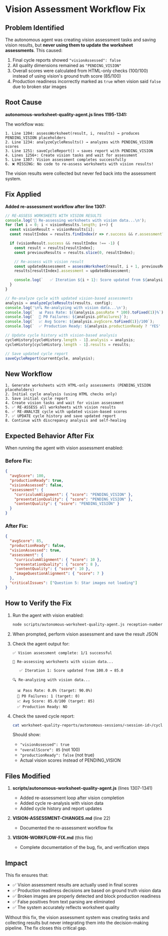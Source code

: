 # Vision Assessment Workflow Fix

## Problem Identified

The autonomous agent was creating vision assessment tasks and saving vision results, but **never using them to update the worksheet assessments**. This caused:

1. Final cycle reports showed `"visionAssessed": false`
2. All quality dimensions remained as `"PENDING_VISION"`
3. Overall scores were calculated from HTML-only checks (100/100) instead of using vision's ground truth score (85/100)
4. Production readiness incorrectly marked as `true` when vision said `false` due to broken star images

## Root Cause

**autonomous-worksheet-quality-agent.js lines 1195-1341:**

The workflow was:
```
1. Line 1204: assessWorksheet(result, i, results) → produces PENDING_VISION placeholders
2. Line 1234: analyzeCycleResults() → analyzes with PENDING_VISION scores
3. Line 1251: saveCycleReport() → saves report with PENDING_VISION
4. Lines 1256+: Create vision tasks and wait for assessment
5. Line 1307: Vision assessment completes successfully
6. ❌ MISSING: No code to re-assess worksheets with vision results!
```

The vision results were collected but never fed back into the assessment system.

## Fix Applied

**Added re-assessment workflow after line 1307:**

```javascript
// RE-ASSESS WORKSHEETS WITH VISION RESULTS
console.log('🔄 Re-assessing worksheets with vision data...\n');
for (let i = 0; i < visionResults.length; i++) {
  const visionResult = visionResults[i];
  const resultIndex = results.findIndex(r => r.success && r.assessment?.iterationNum === i + 1);

  if (visionResult.success && resultIndex !== -1) {
    const result = results[resultIndex];
    const previousResults = results.slice(0, resultIndex);

    // Re-assess with vision result
    const updatedAssessment = assessWorksheet(result, i + 1, previousResults, visionResult);
    results[resultIndex].assessment = updatedAssessment;

    console.log(`   ✅ Iteration ${i + 1}: Score updated from ${analysis.results[resultIndex].assessment.overallScore.toFixed(1)} → ${updatedAssessment.overallScore.toFixed(1)}`);
  }
}

// Re-analyze cycle with updated vision-based assessments
analysis = analyzeCycleResults(results, config);
console.log('\n🔍 Re-analyzing with vision data...\n');
console.log(`  📊 Pass Rate: ${(analysis.passRate * 100).toFixed(1)}%`);
console.log(`  🚨 P0 Failures: ${analysis.p0Failures}`);
console.log(`  📈 Avg Score: ${analysis.avgScore.toFixed(1)}/100`);
console.log(`  ✅ Production Ready: ${analysis.productionReady ? 'YES' : 'NO'}\n`);

// Update cycle history with vision-based analysis
cycleHistory[cycleHistory.length - 1].analysis = analysis;
cycleHistory[cycleHistory.length - 1].results = results;

// Save updated cycle report
saveCycleReport(currentCycle, analysis);
```

## New Workflow

```
1. Generate worksheets with HTML-only assessments (PENDING_VISION placeholders)
2. Initial cycle analysis (using HTML checks only)
3. Save initial cycle report
4. Create vision tasks and wait for vision assessment
5. ✅ RE-ASSESS all worksheets with vision results
6. ✅ RE-ANALYZE cycle with updated vision-based scores
7. ✅ UPDATE cycle history and save updated report
8. Continue with discrepancy analysis and self-healing
```

## Expected Behavior After Fix

When running the agent with vision assessment enabled:

### Before Fix:
```json
{
  "avgScore": 100,
  "productionReady": true,
  "visionAssessed": false,
  "assessment": {
    "curriculumAlignment": { "score": "PENDING_VISION" },
    "presentationQuality": { "score": "PENDING_VISION" },
    "contentQuality": { "score": "PENDING_VISION" }
  }
}
```

### After Fix:
```json
{
  "avgScore": 85,
  "productionReady": false,
  "visionAssessed": true,
  "assessment": {
    "curriculumAlignment": { "score": 10 },
    "presentationQuality": { "score": 8 },
    "contentQuality": { "score": 10 },
    "imageQuestionAlignment": { "score": 7 }
  },
  "criticalIssues": ["Question 5: Star images not loading"]
}
```

## How to Verify the Fix

1. Run the agent with vision enabled:
   ```bash
   node scripts/autonomous-worksheet-quality-agent.js reception-number-counting-counting-to-10 --iterations=1 --max-cycles=1
   ```

2. When prompted, perform vision assessment and save the result JSON

3. Check the agent output for:
   ```
   ✅ Vision assessment complete: 1/1 successful

   🔄 Re-assessing worksheets with vision data...

      ✅ Iteration 1: Score updated from 100.0 → 85.0

   🔍 Re-analyzing with vision data...

     📊 Pass Rate: 0.0% (target: 90.0%)
     🚨 P0 Failures: 1 (target: 0)
     📈 Avg Score: 85.0/100 (target: 85)
     ✅ Production Ready: NO
   ```

4. Check the saved cycle report:
   ```bash
   cat worksheet-quality-reports/autonomous-sessions/<session-id>/cycle-1-results.json
   ```

   Should show:
   - `"visionAssessed": true`
   - `"overallScore": 85` (not 100)
   - `"productionReady": false` (not true)
   - Actual vision scores instead of PENDING_VISION

## Files Modified

1. **scripts/autonomous-worksheet-quality-agent.js** (lines 1307-1341)
   - Added re-assessment loop after vision completion
   - Added cycle re-analysis with vision data
   - Added cycle history and report updates

2. **VISION-ASSESSMENT-CHANGES.md** (line 22)
   - Documented the re-assessment workflow fix

3. **VISION-WORKFLOW-FIX.md** (this file)
   - Complete documentation of the bug, fix, and verification steps

## Impact

This fix ensures that:
- ✅ Vision assessment results are actually used in final scores
- ✅ Production readiness decisions are based on ground truth vision data
- ✅ Broken images are properly detected and block production readiness
- ✅ False positives from text parsing are eliminated
- ✅ The system accurately reflects worksheet quality

Without this fix, the vision assessment system was creating tasks and collecting results but never integrating them into the decision-making pipeline. The fix closes this critical gap.
